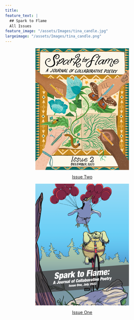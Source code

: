 ```yaml
---
title:
feature_text: |
  ## Spark to Flame
  All Issues
feature_image: "/assets/Images/tina_candle.jpg"
largeimage: "/assets/Images/tina_candle.png"
---
```


<!---<img src="/assets/Images/S2F_IssueOne_CoverArt_Renato_Paucar.png" alt="Issue One Cover Art" style="height: 396px; width:306px;"/>

[Issue One](https://atmars77.github.io/assets/Issues/Spark_to_Flame_Issue_One_July_2023.pdf)
--->

<img src="/assets/Images/S2F_IssueTwo_CoverArt_Dawn_Cooper.jpg" 
        alt="Issue Two Cover Art" 
        width="306px" 
        height="396px" 
        style="display: block; margin: 0 auto" />

<p style="text-align: center;">
  <a href="/assets/Issues/Spark_to_Flame_Issue_Two_December_2023.pdf">Issue Two</a> 
</p>

<img src="/assets/Images/S2F_IssueOne_CoverArt_Renato_Paucar.png" 
        alt="Issue One Cover Art" 
        width="306px" 
        height="396px" 
        style="display: block; margin: 0 auto" />

<p style="text-align: center;">
  <a href="/assets/Issues/Spark_to_Flame_Issue_One_July_2023.pdf">Issue One</a> 
</p>

<!--- Feb 11 2024 removing excerpt: "Page Not Found" in title bc of jekyll build issue>